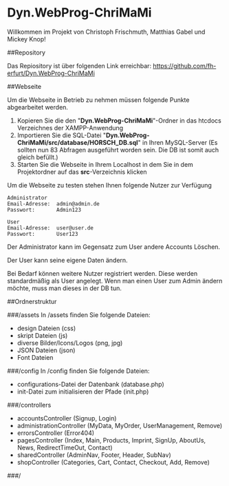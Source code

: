 # Dyn.WebProg-ChriMaMi
Willkommen im Projekt von Christoph Frischmuth, Matthias Gabel und Mickey Knop!

##Repository

Das Repiository ist über folgenden Link erreichbar: https://github.com/fh-erfurt/Dyn.WebProg-ChriMaMi

##Webseite

Um die Webseite in Betrieb zu nehmen müssen folgende Punkte abgearbeitet werden.

1. Kopieren Sie die den "**Dyn.WebProg-ChriMaMi**"-Ordner in das htcdocs Verzeichnes der XAMPP-Anwendung
2. Importieren Sie die SQL-Datei "**Dyn.WebProg-ChriMaMi/src/database/HORSCH_DB.sql**" in Ihren MySQL-Server
    (Es sollten nun 83 Abfragen ausgeführt worden sein. Die DB ist somit auch gleich befüllt.)
3. Starten Sie die Webseite in Ihrem Localhost in dem Sie in dem Projektordner auf das **src**-Verzeichnis klicken
    
Um die Webseite zu testen stehen Ihnen folgende Nutzer zur Verfügung

    Administrator
    Email-Adresse:  admin@admin.de
    Passwort:       Admin123
    
    User
    Email-Adresse:  user@user.de
    Passwort:       User123

Der Administrator kann im Gegensatz zum User andere Accounts Löschen.

Der User kann seine eigene Daten ändern.

Bei Bedarf können weitere Nutzer registriert werden. Diese werden standardmäßig als User angelegt.
Wenn man einen User zum Admin ändern möchte, muss man dieses in der DB tun.

##Ordnerstruktur

###/assets
In /assets finden Sie folgende Dateien:
* design Dateien (css)
* skript Dateien (js)
* diverse Bilder/Icons/Logos (png, jpg)
* JSON Dateien (json)
* Font Dateien 

 ###/config
 In /config finden Sie folgende Dateien:
 * configurations-Datei der Datenbank (database.php)
 * init-Datei zum initialisieren der Pfade (init.php)
 
 ###/controllers
 * accountsController (Signup, Login)
 * administrationController (MyData, MyOrder, UserManagement, Remove)
 * errorsController (Error404)
 * pagesController (Index, Main, Products, Imprint, SignUp, AboutUs, News, RedirectTimeOut, Contact)
 * sharedController (AdminNav, Footer, Header, SubNav)
 * shopController (Categories, Cart, Contact, Checkout, Add, Remove)
 
 ###/